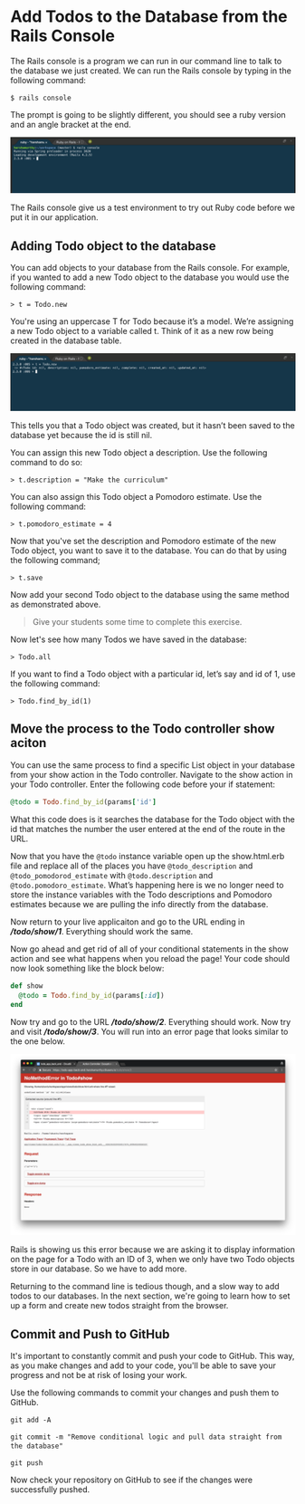 # Add Todos to the Database from the Rails Console
The Rails console is a program we can run in our command line to talk to the database we just created. We can run the Rails console by typing in the following command:
```shell
$ rails console
```

The prompt is going to be slightly different, you should see a ruby version and an angle bracket at the end.

![Rails Console](/images/add_todos_to_the_database_from_the_rails_console/01.png "Rails Console")

The Rails console give us a test environment to try out Ruby code before we put it in our application.

## Adding Todo object to the database
You can add objects to your database from the Rails console. For example, if you wanted to add a new Todo object to the database you would use the following command:
```shell
> t = Todo.new
```

You're using an uppercase T for Todo because it’s a model. We’re assigning a new Todo object to a variable called t. Think of it as a new row being created in the database table.

![New Todo](/images/add_todos_to_the_database_from_the_rails_console/02.png "New Todo")

This tells you that a Todo object was created, but it hasn’t been saved to the database yet because the id is still nil.

You can assign this new Todo object a description. Use the following command to do so:
```shell
> t.description = "Make the curriculum"
```
You can also assign this Todo object a Pomodoro estimate. Use the following command:
```shell
> t.pomodoro_estimate = 4
```

Now that you've set the description and Pomodoro estimate of the new Todo object, you want to save it to the database. You can do that by using the following command;
```shell
> t.save
```

Now add your second Todo object to the database using the same method as demonstrated above.

>Give your students some time to complete this exercise.

Now let's see how many Todos we have saved in the database:
```shell
> Todo.all
```

If you want to find a Todo object with a particular id, let’s say and id of 1, use the following command:
```shell
> Todo.find_by_id(1)
```

## Move the process to the Todo controller show aciton
You can use the same process to find a specific List object in your database from your show action in the Todo controller. Navigate to the show action in your Todo controller. Enter the following code before your if statement:
```ruby
@todo = Todo.find_by_id(params['id']
```

What this code does is it searches the database for the Todo object with the id that matches the number the user entered at the end of the route in the URL.

Now that you have the `@todo` instance variable open up the show.html.erb file and replace all of the places you have `@todo_description` and `@todo_pomodorod_estimate` with `@todo.description` and `@todo.pomodoro_estimate`. What’s happening here is we no longer need to store the instance variables with the Todo descriptions and Pomodoro estimates because we are pulling the info directly from the database.

Now return to your live applicaiton and go to the URL ending in ***/todo/show/1***. Everything should work the same.

Now go ahead and get rid of all of your conditional statements in the show action and see what happens when you reload the page! Your code should now look something like the block below:
```ruby
def show
  @todo = Todo.find_by_id(params[:id])
end
```

Now try and go to the URL ***/todo/show/2***. Everything should work. Now try and visit ***/todo/show/3***. You will run into an error page that looks similar to the one below.

![No Method Error](/images/add_todos_to_the_database_from_the_rails_console/03.png "No Method Error")

Rails is showing us this error because we are asking it to display information on the page for a Todo with an ID of 3, when we only have two Todo objects store in our database. So we have to add more.

Returning to the command line is tedious though, and a slow way to add todos to our databases. In the next section, we're going to learn how to set up a form and create new todos straight from the browser.

## Commit and Push to GitHub
It's important to constantly commit and push your code to GitHub. This way, as you make changes and add to your code, you'll be able to save your progress and not be at risk of losing your work.

Use the following commands to commit your changes and push them to GitHub.

```shell
git add -A
```

```shell
git commit -m "Remove conditional logic and pull data straight from the database"
```

```shell
git push
```

Now check your repository on GitHub to see if the changes were successfully pushed.
